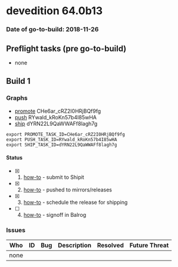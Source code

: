# devedition 64.0b13

### Date of go-to-build: 2018-11-26

## Preflight tasks (pre go-to-build)
- none

## Build 1  

### Graphs
* [promote](https://tools.taskcluster.net/push-inspector/#/CHe6ar_cRZ2I0HRjBQf9fg) CHe6ar_cRZ2I0HRjBQf9fg
* [push](https://tools.taskcluster.net/push-inspector/#/RYwald_kRoKn57b4I85wHA) RYwald_kRoKn57b4I85wHA
* [ship](https://tools.taskcluster.net/push-inspector/#/dYRN22L9QaWWAFf8lagh7g) dYRN22L9QaWWAFf8lagh7g
```
export PROMOTE_TASK_ID=CHe6ar_cRZ2I0HRjBQf9fg
export PUSH_TASK_ID=RYwald_kRoKn57b4I85wHA
export SHIP_TASK_ID=dYRN22L9QaWWAFf8lagh7g
```


#### Status
- [x] 1.  [how-to](https://wiki.mozilla.org/Release:Release_Automation_on_Mercurial:Starting_a_Release#Submit_to_Ship_It)  - submit to Shipit
- [x] 2.  [how-to](https://github.com/mozilla-releng/releasewarrior-2.0/blob/master/docs/release-promotion/desktop/howto.md#push-artifacts-to-releases-directory)  - pushed to mirrors/releases
- [x] 3.  [how-to](https://github.com/mozilla-releng/releasewarrior-2.0/blob/master/docs/release-promotion/desktop/howto.md#ship-the-release)  - schedule the release for shipping
- [ ] 4.  [how-to](https://github.com/mozilla-releng/releasewarrior-2.0/blob/master/docs/release-promotion/desktop/howto.md#obtain-sign-offs-for-changes)  - signoff in Balrog

### Issues
| Who                 | ID               | Bug                                                                 | Description                | Resolved                | Future Threat                |
| ------------------- | ---------------- | ------------------------------------------------------------------- | -------------------------- | ----------------------- | ---------------------------- |
| none | | | | | |


